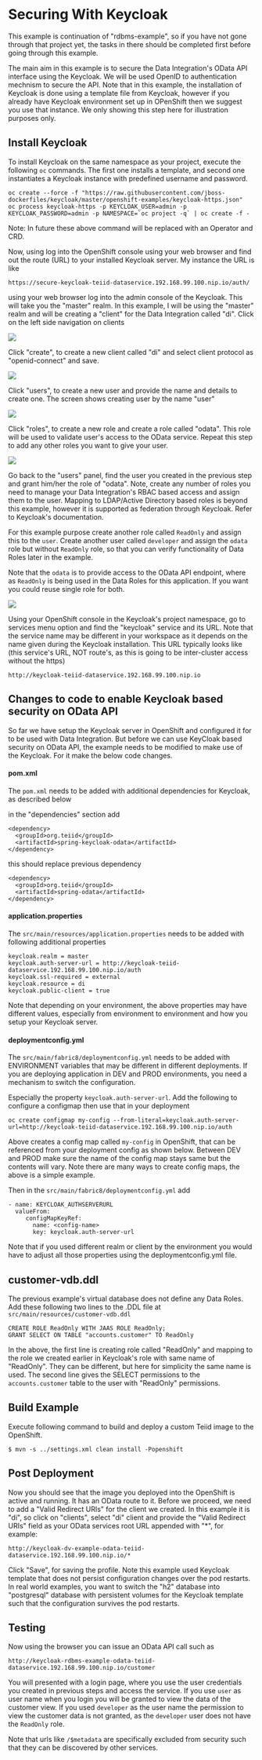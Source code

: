 # Securing With Keycloak

This example is continuation of "rdbms-example", so if you have not gone through that project yet, the tasks in there should be completed first before going through this example.

The main aim in this example is to secure the Data Integration's OData API interface using the Keycloak. We will be used OpenID to authentication mechnism to secure the API. Note that in this example, the installation of Keycloak is done using a template file from Keycloak, however if you already have Keycloak environment set up in OPenShift then we suggest you use that instance. We only showing this step here for illustration purposes only.

## Install Keycloak

To install Keycloak on the same namespace as your project, execute the following `oc` commands. The first one installs a template, and second one instantiates a Keycloak instance with predefined username and password.

```
oc create --force -f "https://raw.githubusercontent.com/jboss-dockerfiles/keycloak/master/openshift-examples/keycloak-https.json"
oc process keycloak-https -p KEYCLOAK_USER=admin -p KEYCLOAK_PASSWORD=admin -p NAMESPACE=`oc project -q` | oc create -f -
```
Note: In future these above command will be replaced with an Operator and CRD.

Now, using log into the OpenShift console using your web browser and find out the route (URL) to your installed Keycloak server. My instance the URL is like

```
https://secure-keycloak-teiid-dataservice.192.168.99.100.nip.io/auth/
```

using your web browser log into the admin console of the Keycloak. This will take you the "master" realm. In this example, I will be using the "master" realm and will be creating a "client" for the Data Integration called "di". Click on the left side navigation on clients

![](images/keycloak1.png)

Click "create", to create a new client called "di" and select client protocol as "openid-connect" and save.

![](images/keycloak2.png)

Click "users", to create a new user and provide the name and details to create one. The screen shows creating user by the name "user" 

![](images/keycloak4.png)

Click "roles", to create a new role and create a role called "odata". This role will be used to validate user's access to the OData service. Repeat this step to add any other roles you want to give your user.

![](images/keycloak3.png)

Go back to the "users" panel, find the user you created in the previous step and grant him/her the role of "odata". Note, create any number of roles you need to manage your Data Integration's RBAC based access and assign them to the user. Mapping to LDAP/Active Directory based roles is beyond this example, however it is supported as federation through Keycloak. Refer to Keycloak's documentation.

For this example purpose create another role called `ReadOnly` and assign this to the `user`. Create another user called `developer` and assign the `odata` role but without `ReadOnly` role, so that you can verify functionality of Data Roles later in the example.

Note that the `odata` is to provide access to the OData API endpoint, where as `ReadOnly` is being used in the Data Roles for this application. If you want you could reuse single role for both.

![](images/keycloak5.png)

Using your OpenShift console in the Keycloak's project namespace, go to services menu option and find the "keycloak" service and its URL. Note that the service name may be different in your workspace as it depends on the name given during the Keycloak installation. This URL typically looks like (this service's URL, NOT route's, as this is going to be inter-cluster access without the https)

```
http://keycloak-teiid-dataservice.192.168.99.100.nip.io
```

## Changes to code to enable Keycloak based security on OData API

So far we have setup the Keycloak server in OpenShift and configured it for to be used with Data Integration. But before we can use KeyCloak based security on OData API, the example needs to be modified to make use of the Keycloak. For it make the below code changes.

#### pom.xml
The `pom.xml` needs to be added with additional dependencies for Keycloak, as described below

in the "dependencies" section add

```
<dependency>
  <groupId>org.teiid</groupId>
  <artifactId>spring-keycloak-odata</artifactId>
</dependency> 
```

this should replace previous dependency

```
<dependency>
  <groupId>org.teiid</groupId>
  <artifactId>spring-odata</artifactId>
</dependency> 
```

#### application.properties

The `src/main/resources/application.properties` needs to be added with following additional properties

```
keycloak.realm = master
keycloak.auth-server-url = http://keycloak-teiid-dataservice.192.168.99.100.nip.io/auth
keycloak.ssl-required = external
keycloak.resource = di
keycloak.public-client = true
```

Note that depending on your environment, the above properties may have different values, especially from environment to environment and how you setup your Keycloak server.

#### deploymentconfig.yml

The `src/main/fabric8/deploymentconfig.yml` needs to be added with ENVIRONMENT variables that may be different in different deployments. If you are deploying application in DEV and PROD environments, you need a mechanism to switch the configuration.

Especially the property `keycloak.auth-server-url`. Add the following to configure a configmap then use that in your deployment

```
oc create configmap my-config --from-literal=keycloak.auth-server-url=http://keycloak-teiid-dataservice.192.168.99.100.nip.io/auth
```

Above creates a config map called `my-config` in OpenShift, that can be referenced from your deployment config as shown below. Between DEV and PROD make sure the name of the config map stays same but the contents will vary. Note there are many ways to create config maps, the above is a simple example.

Then in the `src/main/fabric8/deploymentconfig.yml` add

```
- name: KEYCLOAK_AUTHSERVERURL
  valueFrom:
     configMapKeyRef:
       name: <config-name>
       key: keycloak.auth-server-url
```
Note that if you used different realm or client by the environment you would have to adjust all those properties using the deploymentconfig.yml file.

## customer-vdb.ddl

The previous example's virtual database does not define any Data Roles. Add these following two lines to the .DDL file at `src/main/resources/customer-vdb.ddl`

```
CREATE ROLE ReadOnly WITH JAAS ROLE ReadOnly;
GRANT SELECT ON TABLE "accounts.customer" TO ReadOnly
```

In the above, the first line is creating role called "ReadOnly" and mapping to the role we created earlier in Keycloak's role with same name of "ReadOnly". They can be different, but here for simplicity the same name is used. The second line gives the SELECT permissions to the `accounts.customer` table to the user with "ReadOnly" permissions.

## Build Example

Execute following command to build and deploy a custom Teiid image to the OpenShift.

```
$ mvn -s ../settings.xml clean install -Popenshift
```

## Post Deployment

Now you should see that the image you deployed into the OpenShift is active and running. It has an OData route to it. Before we proceed, we need to add a "Valid Redirect URIs" for the client we created. In this example it is "di", so click on "clients", select "di" client and provide the "Valid Redirect URIs" field as your OData services root URL appended with "*", for example:

```
http://keycloak-dv-example-odata-teiid-dataservice.192.168.99.100.nip.io/*
```

Click "Save", for saving the profile. Note this example used Keycloak template that does not persist configuration changes over the pod restarts. In real world examples, you want to switch the "h2" database into "postgresql" database with persistent volumes for the Keycloak template such that the configuration survives the pod restarts.

##  Testing

Now using the browser you can issue an OData API call such as

```
http://keycloak-rdbms-example-odata-teiid-dataservice.192.168.99.100.nip.io/customer
```

You will presented with a login page, where you use the user credentials you created in previous steps and access the service. If you use `user` as user name when you login you will be granted to view the data of the customer view. If you used `developer` as the user name the permission to view the customer data is not granted, as the `developer` user does not have the `ReadOnly` role. 

Note that urls like `/$metadata` are specifically excluded from security such that they can be discovered by other services.
